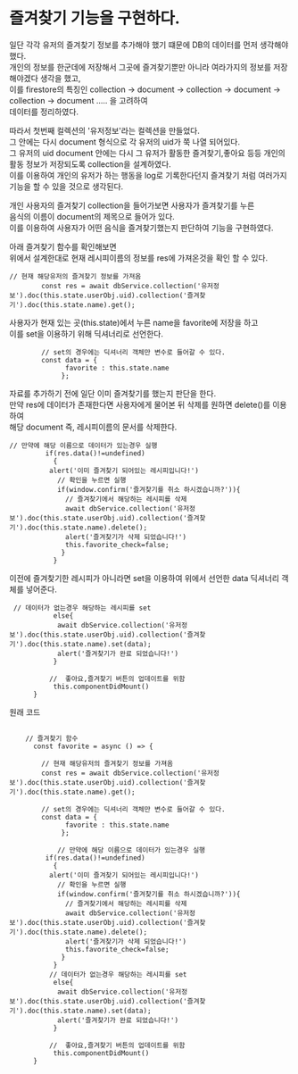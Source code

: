 # 즐겨찾기 기능을 구현하다.

일단 각각 유저의 즐겨찾기 정보를 추가해야 했기 떄문에 DB의 데이터를 먼저 생각해야 했다.\
개인의 정보를 한군데에 저장해서 그곳에 즐겨찾기뿐만 아니라 여라가지의 정보를 저장해야겠다 생각을 했고,\
이를 firestore의 특징인 collection -> document -> collection -> document -> collection -> document ..... 을 고려하여\
데이터를 정리하였다.

따라서 첫번째 컬렉션의 '유저정보'라는 컬렉션을 만들었다.\
그 안에는 다시 document 형식으로 각 유저의 uid가 쭉 나열 되어있다.\
그 유저의 uid document 안에는 다시 그 유저가 활동한 즐겨찾기,좋아요 등등 개인의 활동 정보가 저장되도록 collection을 설계하였다.\
이를 이용하여 개인의 유저가 하는 행동을 log로 기록한다던지 즐겨찾기 처럼 여러가지 기능을 할 수 있을 것으로 생각된다.

개인 사용자의 즐겨찾기 collection을 들어가보면 사용자가 즐겨찾기를 누른\
음식의 이름이 document의 제목으로 들어가 있다.\
이를 이용하여 사용자가 어떤 음식을 즐겨찾기했는지 판단하여 기능을 구현하였다.

아래 즐겨찾기 함수를 확인해보면\
위에서 설계한대로 현재 레시피이름의 정보를 res에 가져온것을 확인 할 수 있다.
~~~
// 현재 해당유저의 즐겨찾기 정보를 가져옴
        const res = await dbService.collection('유저정보').doc(this.state.userObj.uid).collection('즐겨찾기').doc(this.state.name).get();
~~~

사용자가 현재 있는 곳(this.state)에서 누른 name을 favorite에 저장을 하고\
이를 set을 이용하기 위해 딕셔너리로 선언한다.
~~~
        // set의 경우에는 딕셔너리 객체만 변수로 들어갈 수 있다.
        const data = {
              favorite : this.state.name
             };
~~~

자료를 추가하기 전에 일단 이미 즐겨찾기를 했는지 판단을 한다.\
만약 res에 데이터가 존재한다면 사용자에게 물어본 뒤 삭제를 원하면 delete()를 이용하여\
해당 document 즉, 레시피이름의 문서를 삭제한다.
~~~
// 만약에 해당 이름으로 데이터가 있는경우 실행
         if(res.data()!=undefined)
           {
          alert('이미 즐겨찾기 되어있는 레시피입니다!')
            // 확인을 누르면 실행
            if(window.confirm('즐겨찾기를 취소 하시겠습니까?')){
              // 즐겨찾기에서 해당하는 레시피를 삭제
              await dbService.collection('유저정보').doc(this.state.userObj.uid).collection('즐겨찾기').doc(this.state.name).delete();
              alert('즐겨찾기가 삭제 되었습니다!')
              this.favorite_check=false;
             }
           }
~~~

이전에 즐겨찾기한 레시피가 아니라면 set을 이용하여 위에서 선언한 data 딕셔너리 객체를 넣어준다.
~~~
 // 데이터가 없는경우 해당하는 레시피를 set
           else{
            await dbService.collection('유저정보').doc(this.state.userObj.uid).collection('즐겨찾기').doc(this.state.name).set(data); 
            alert('즐겨찾기가 완료 되었습니다!')
           }
    
          //  좋아요,즐겨찾기 버튼의 업데이트를 위함
           this.componentDidMount()
      }
~~~

원래 코드
~~~

    // 즐겨찾기 함수
      const favorite = async () => {
 
        // 현재 해당유저의 즐겨찾기 정보를 가져옴
        const res = await dbService.collection('유저정보').doc(this.state.userObj.uid).collection('즐겨찾기').doc(this.state.name).get();

        // set의 경우에는 딕셔너리 객체만 변수로 들어갈 수 있다.
        const data = {
              favorite : this.state.name
             };

            // 만약에 해당 이름으로 데이터가 있는경우 실행
         if(res.data()!=undefined)
           {
          alert('이미 즐겨찾기 되어있는 레시피입니다!')
            // 확인을 누르면 실행
            if(window.confirm('즐겨찾기를 취소 하시겠습니까?')){
              // 즐겨찾기에서 해당하는 레시피를 삭제
              await dbService.collection('유저정보').doc(this.state.userObj.uid).collection('즐겨찾기').doc(this.state.name).delete();
              alert('즐겨찾기가 삭제 되었습니다!')
              this.favorite_check=false;
             }
           }
          // 데이터가 없는경우 해당하는 레시피를 set
           else{
            await dbService.collection('유저정보').doc(this.state.userObj.uid).collection('즐겨찾기').doc(this.state.name).set(data); 
            alert('즐겨찾기가 완료 되었습니다!')
           }
    
          //  좋아요,즐겨찾기 버튼의 업데이트를 위함
           this.componentDidMount()
      }
~~~

